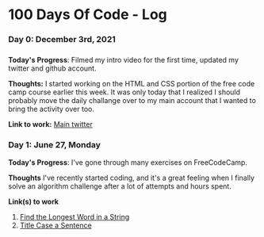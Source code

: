 # 100 Days Of Code - Log

### Day 0: December 3rd, 2021
##### 

**Today's Progress**: Filmed my intro video for the first time, updated my twitter and github account. 

**Thoughts:** I started working on the HTML and CSS portion of the free code camp course earlier this week. It was only today that I realized I should probably move the daily challange over to my main account that I wanted to bring the activity over too. 

**Link to work:** [Main twitter](https://twitter.com/GioGuarin)

### Day 1: June 27, Monday

**Today's Progress**: I've gone through many exercises on FreeCodeCamp.

**Thoughts** I've recently started coding, and it's a great feeling when I finally solve an algorithm challenge after a lot of attempts and hours spent.

**Link(s) to work**
1. [Find the Longest Word in a String](https://www.freecodecamp.com/challenges/find-the-longest-word-in-a-string)
2. [Title Case a Sentence](https://www.freecodecamp.com/challenges/title-case-a-sentence)
